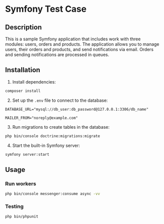 # Symfony Test Case

## Description

This is a sample Symfony application that includes work with three modules: users, orders and products. The application allows you to manage users, their orders and products, and send notifications via email. Orders and sending notifications are processed in queues.

## Installation

1. Install dependencies:
```bash
composer install
```

2. Set up the `.env` file to connect to the database:
```dotenv
DATABASE_URL="mysql://db_user:db_password@127.0.0.1:3306/db_name"

MAILER_FROM="noreply@example.com"
```

3. Run migrations to create tables in the database:
```bash
php bin/console doctrine:migrations:migrate
```

4. Start the built-in Symfony server:
```bash
symfony server:start
```

## Usage

### Run workers
```bash
php bin/console messenger:consume async -vv
```

### Testing
```bash
php bin/phpunit
```
